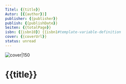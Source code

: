 ```yaml
---
Titel: {{title}}
Autor: [{{author}}]
publisher: {{publisher}}
publish: {{publishDate}}
Seiten: {{totalPage}}
isbn: {{isbn10}} {{isbn1#template-variable-definition
cover: {{coverUrl}}
status: unread
---
```


![cover|150]({{coverUrl}})

# {{title}}